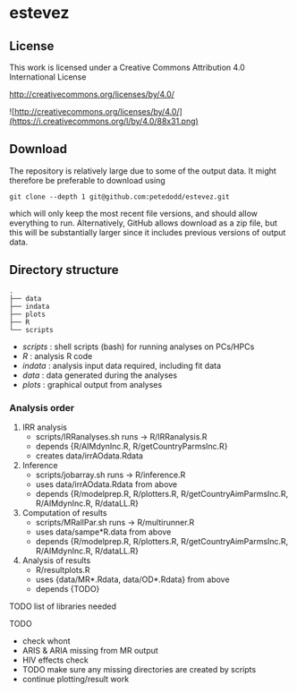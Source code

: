 # estevez



## License

This work is licensed under a Creative Commons Attribution 4.0 International License

http://creativecommons.org/licenses/by/4.0/

![http://creativecommons.org/licenses/by/4.0/](https://i.creativecommons.org/l/by/4.0/88x31.png)


## Download

The repository is relatively large due to some of the output data.
It might therefore be preferable to download using

```
git clone --depth 1 git@github.com:petedodd/estevez.git
```

which will only keep the most recent file versions, and should allow everything to run. Alternatively, GitHub allows download as a zip file, but this will be substantially larger since it includes previous versions of output data.


## Directory structure

```
.
├── data
├── indata
├── plots
├── R
└── scripts
```

- *scripts* : shell scripts (bash) for running analyses on PCs/HPCs
- *R* : analysis R code
- *indata* : analysis input data required, including fit data
- *data* :  data generated during the analyses
- *plots* : graphical output from analyses



### Analysis order ###

1. IRR analysis
    - scripts/IRRanalyses.sh runs -> R/IRRanalysis.R
    - depends {R/AIMdynInc.R, R/getCountryParmsInc.R}
    - creates data/irrAOdata.Rdata
2. Inference
    - scripts/jobarray.sh runs -> R/inference.R
    - uses data/irrAOdata.Rdata from above
    - depends {R/modelprep.R, R/plotters.R, R/getCountryAimParmsInc.R, R/AIMdynInc.R, R/dataLL.R}
3. Computation of results
    - scripts/MRallPar.sh runs -> R/multirunner.R
    - uses data/sampe*R.data from above
    - depends {R/modelprep.R, R/plotters.R, R/getCountryAimParmsInc.R, R/AIMdynInc.R, R/dataLL.R}
4. Analysis of results
    - R/resultplots.R
    - uses {data/MR*.Rdata, data/OD*.Rdata} from above
    - depends {TODO}

TODO list of libraries needed

TODO

- check whont
- ARIS & ARIA missing from MR output
- HIV effects check
- TODO make sure any missing directories are created by scripts
- continue plotting/result work
